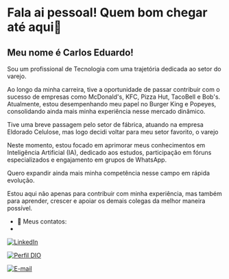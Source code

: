 # Fala ai pessoal! Quem bom chegar até aqui👋
## Meu nome é Carlos Eduardo!



Sou um profissional de Tecnologia com uma trajetória dedicada ao setor do varejo.

Ao longo da minha carreira, tive a oportunidade de passar contribuir com o sucesso de empresas como McDonald's, KFC, Pizza Hut, TacoBell e Bob's. Atualmente, estou desempenhando meu papel no Burger King e Popeyes, consolidando ainda mais minha experiência nesse mercado dinâmico.

Tive uma breve passagem pelo setor de fábrica, atuando na empresa Eldorado Celulose, mas logo decidi voltar para meu setor favorito, o varejo

Neste momento, estou focado em aprimorar meus conhecimentos em Inteligência Artificial (IA), dedicado aos estudos, participação em fóruns especializados e engajamento em grupos de WhatsApp.

Quero expandir ainda mais minha competência nesse campo em rápida evolução.

Estou aqui não apenas para contribuir com minha experiência, mas também para aprender, crescer e apoiar os demais colegas da melhor maneira possível.



 - 📱 Meus contatos:
 - 
 [![LinkedIn](https://img.shields.io/badge/LinkedIn-0077B5?style=for-the-badge&logo=linkedin&logoColor=white)](www.linkedin.com/in/carlos-fernandes-a668b923)

[![Perfil DIO](https://img.shields.io/badge/-Meu%20Perfil%20na%20DIO-30A3DC?style=for-the-badge)](https://www.dio.me/users/carlosfbs79)

[![E-mail](https://img.shields.io/badge/-Email-000?style=for-the-badge&logo=yahoo&logoColor=purple)](mailto:carlosfbs79@gmail.com)
